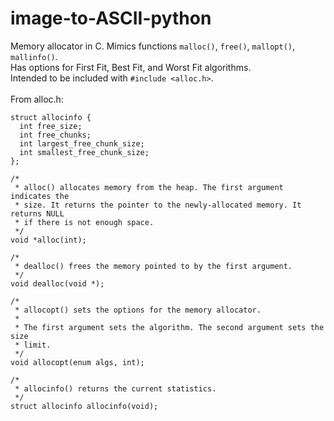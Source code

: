 # image-to-ASCII-python

Memory allocator in C. Mimics functions ```malloc()```, ```free()```, ```mallopt()```, ```mallinfo()```.<br />
Has options for First Fit, Best Fit, and Worst Fit algorithms.<br />
Intended to be included with ```#include <alloc.h>```.<br />
<br />
From alloc.h:<br />
```
struct allocinfo {
  int free_size;
  int free_chunks;
  int largest_free_chunk_size;
  int smallest_free_chunk_size;
};

/*
 * alloc() allocates memory from the heap. The first argument indicates the
 * size. It returns the pointer to the newly-allocated memory. It returns NULL
 * if there is not enough space.
 */
void *alloc(int);

/*
 * dealloc() frees the memory pointed to by the first argument.
 */
void dealloc(void *);

/*
 * allocopt() sets the options for the memory allocator.
 *
 * The first argument sets the algorithm. The second argument sets the size
 * limit.
 */
void allocopt(enum algs, int);

/*
 * allocinfo() returns the current statistics.
 */
struct allocinfo allocinfo(void);
